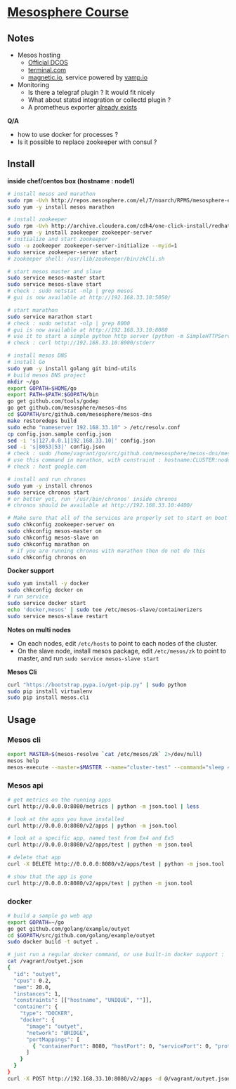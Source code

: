 # [Mesosphere Course](https://mesosphere.com/)

## Notes

- Mesos hosting
  - [Official DCOS](https://mesosphere.com/product/#)
  - [terminal.com](https://www.terminal.com/explore#query=featured%3Atrue+mesos&sortby=popularity&category=All)
  - [magnetic.io](http://magnetic.io/), service powered by [vamp.io](http://vamp.io/)
- Monitoring
  - Is there a telegraf plugin ? It would fit nicely
  - What about statsd integration or collectd plugin ?
  - A prometheus exporter [already exists](https://github.com/prometheus/mesos_exporter)

__Q/A__

- how to use docker for processes ?
- Is it possible to replace zookeeper with consul ?


## Install

__inside chef/centos box (hostname : node1)__

```sh
# install mesos and marathon
sudo rpm -Uvh http://repos.mesosphere.com/el/7/noarch/RPMS/mesosphere-el-repo-7-1.noarch.rpm
sudo yum -y install mesos marathon

# install zookeeper
sudo rpm -Uvh http://archive.cloudera.com/cdh4/one-click-install/redhat/6/x86_64/cloudera-cdh-4-0.x86_64.rpm
sudo yum -y install zookeeper zookeeper-server
# initialize and start zookeeper
sudo -u zookeeper zookeeper-server-initialize --myid=1
sudo service zookeeper-server start
# zookeeper shell: /usr/lib/zookeeper/bin/zkCli.sh

# start mesos master and slave
sudo service mesos-master start
sudo service mesos-slave start
# check : sudo netstat -nlp | grep mesos
# gui is now available at http://192.168.33.10:5050/

# start marathon
sudo service marathon start
# check : sudo netstat -nlp | grep 8000
# gui is now available at http://192.168.33.10:8080
# use it to start a simple python http server (python -m SimpleHTTPServer)
# check : curl http://192.168.33.10:8000/stderr

# install mesos DNS
# install Go
sudo yum -y install golang git bind-utils
# build mesos DNS project
mkdir ~/go
export GOPATH=$HOME/go
export PATH=$PATH:$GOPATH/bin
go get github.com/tools/godep
go get github.com/mesosphere/mesos-dns
cd $GOPATH/src/github.com/mesosphere/mesos-dns
make restoredeps build
sudo echo "nameserver 192.168.33.10" > /etc/resolv.conf
cp config.json.sample config.json
sed -i 's|127.0.0.1|192.168.33.10|' config.json
sed -i 's|8053|53|' config.json
# check : sudo /home/vagrant/go/src/github.com/mesosphere/mesos-dns/mesos-dns -v=1 -config=/home/vagrant/go/src/github.com/mesosphere/mesos-dns/config.json
# use this command in marathon, with constraint : hostname:CLUSTER:node1
# check : host google.com

# install and run chronos
sudo yum -y install chronos
sudo service chronos start
# or better yet, run '/usr/bin/chronos' inside chronos
# chronos should be available at http://192.168.33.10:4400/

# Make sure that all of the services are properly set to start on boot with chkconfig
sudo chkconfig zookeeper-server on
sudo chkconfig mesos-master on
sudo chkconfig mesos-slave on
sudo chkconfig marathon on
 # if you are running chronos with marathon then do not do this
sudo chkconfig chronos on
```

__Docker support__

```sh
sudo yum install -y docker
sudo chkconfig docker on
# run service
sudo service docker start
echo 'docker,mesos' | sudo tee /etc/mesos-slave/containerizers
sudo service mesos-slave restart
```

__Notes on multi nodes__

- On each nodes, edit `/etc/hosts` to point to each nodes of the cluster.
- On the slave node, install mesos package, edit `/etc/mesos/zk` to point to master, and run `sudo service mesos-slave start`

__Mesos Cli__

```sh
curl "https://bootstrap.pypa.io/get-pip.py" | sudo python
sudo pip install virtualenv
sudo pip install mesos.cli
```


## Usage

### Mesos cli

```sh
export MASTER=$(mesos-resolve `cat /etc/mesos/zk` 2>/dev/null)
mesos help
mesos-execute --master=$MASTER --name="cluster-test" --command="sleep 40"
```

### Mesos api

```sh
# get metrics on the running apps
curl http://0.0.0.0:8080/metrics | python -m json.tool | less

# look at the apps you have installed
curl http://0.0.0.0:8080/v2/apps | python -m json.tool

# look at a specific app, named test from Ex4 and Ex5
curl http://0.0.0.0:8080/v2/apps/test | python -m json.tool

# delete that app
curl -X DELETE http://0.0.0.0:8080/v2/apps/test | python -m json.tool

# show that the app is gone
curl http://0.0.0.0:8080/v2/apps/test | python -m json.tool
```

### docker

```sh
# build a sample go web app
export GOPATH=~/go
go get github.com/golang/example/outyet
cd $GOPATH/src/github.com/golang/example/outyet
sudo docker build -t outyet .

# just run a regular docker command, or use built-in docker support :
cat /vagrant/outyet.json
{
  "id": "outyet",
  "cpus": 0.2,
  "mem": 20.0,
  "instances": 1,
  "constraints": [["hostname", "UNIQUE", ""]],
  "container": {
    "type": "DOCKER",
    "docker": {
      "image": "outyet",
      "network": "BRIDGE",
      "portMappings": [
        { "containerPort": 8080, "hostPort": 0, "servicePort": 0, "protocol": "tcp" }
      ]
    }
  }
}
curl -X POST http://192.168.33.10:8080/v2/apps -d @/vagrant/outyet.json -H "Content-type: application/json"
```
